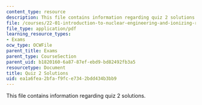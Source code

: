 ```yaml
---
content_type: resource
description: This file contains information regarding quiz 2 solutions.
file: /courses/22-01-introduction-to-nuclear-engineering-and-ionizing-radiation-fall-2016/ea1a6fea2bfaf9fce7342bdd434b3bb9_MIT22_01F16_Quiz2Sol.pdf
file_type: application/pdf
learning_resource_types:
- Exams
ocw_type: OCWFile
parent_title: Exams
parent_type: CourseSection
parent_uid: b1820160-6a87-87ef-ebd9-bd82492fb3a5
resourcetype: Document
title: Quiz 2 Solutions
uid: ea1a6fea-2bfa-f9fc-e734-2bdd434b3bb9
---
```

This file contains information regarding quiz 2 solutions.

